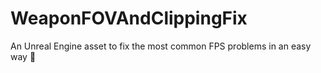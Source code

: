 # WeaponFOVAndClippingFix
An Unreal Engine asset to fix the most common FPS problems in an easy way 🔫
